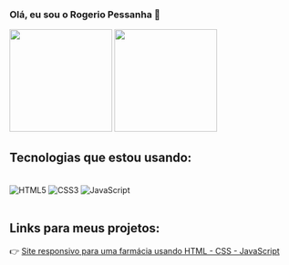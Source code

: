 ### Olá, eu sou o Rogerio Pessanha 👋

<img height="180em" src="https://github-readme-stats.vercel.app/api?username=rogeriopessanha&show_icons=true&theme=tokyonight"> <img height="180em" src="https://github-readme-stats.vercel.app/api/top-langs/?username=rogeriopessanha&theme=tokyonight&layout=compact">


## Tecnologias que estou usando: 

<div style="display: inline_block"><br/>
    <img align="center" alt="HTML5" src="https://img.shields.io/badge/HTML5-E34F26?style=for-the-badge&logo=html5&logoColor=white">
    <img align="center" alt="CSS3" src="https://img.shields.io/badge/CSS3-1572B6?style=for-the-badge&logo=css3&logoColor=white">
    <img align="center" alt="JavaScript" src="https://img.shields.io/badge/JavaScript-F7DF1E?style=for-the-badge&logo=javascript&logoColor=black">
</div><br/>


## Links para meus projetos:

👉 [Site responsivo para uma farmácia usando HTML - CSS - JavaScript](https://rogeriopessanha.github.io/projeto-farmacia/) <br/>


